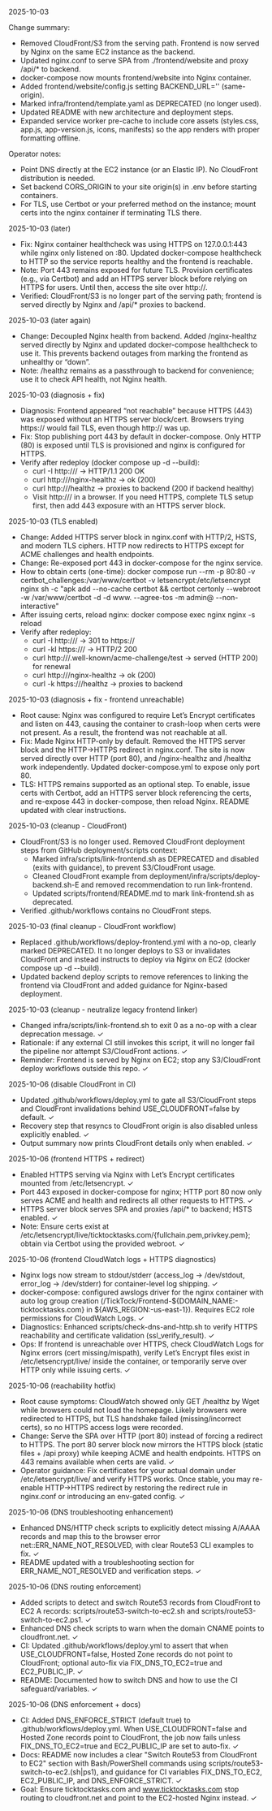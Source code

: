 2025-10-03

Change summary:
- Removed CloudFront/S3 from the serving path. Frontend is now served by Nginx on the same EC2 instance as the backend.
- Updated nginx.conf to serve SPA from ./frontend/website and proxy /api/* to backend.
- docker-compose now mounts frontend/website into Nginx container.
- Added frontend/website/config.js setting BACKEND_URL='' (same-origin).
- Marked infra/frontend/template.yaml as DEPRECATED (no longer used).
- Updated README with new architecture and deployment steps.
- Expanded service worker pre-cache to include core assets (styles.css, app.js, app-version.js, icons, manifests) so the app renders with proper formatting offline.

Operator notes:
- Point DNS directly at the EC2 instance (or an Elastic IP). No CloudFront distribution is needed.
- Set backend CORS_ORIGIN to your site origin(s) in .env before starting containers.
- For TLS, use Certbot or your preferred method on the instance; mount certs into the nginx container if terminating TLS there.


2025-10-03 (later)
- Fix: Nginx container healthcheck was using HTTPS on 127.0.0.1:443 while nginx only listened on :80. Updated docker-compose healthcheck to HTTP so the service reports healthy and the frontend is reachable.
- Note: Port 443 remains exposed for future TLS. Provision certificates (e.g., via Certbot) and add an HTTPS server block before relying on HTTPS for users. Until then, access the site over http://.
- Verified: CloudFront/S3 is no longer part of the serving path; frontend is served directly by Nginx and /api/* proxies to backend.

2025-10-03 (later again)
- Change: Decoupled Nginx health from backend. Added /nginx-healthz served directly by Nginx and updated docker-compose healthcheck to use it. This prevents backend outages from marking the frontend as unhealthy or “down”.
- Note: /healthz remains as a passthrough to backend for convenience; use it to check API health, not Nginx health.

2025-10-03 (diagnosis + fix)
- Diagnosis: Frontend appeared “not reachable” because HTTPS (443) was exposed without an HTTPS server block/cert. Browsers trying https:// would fail TLS, even though http:// was up.
- Fix: Stop publishing port 443 by default in docker-compose. Only HTTP (80) is exposed until TLS is provisioned and nginx is configured for HTTPS.
- Verify after redeploy (docker compose up -d --build):
  - curl -I http://<host>/ → HTTP/1.1 200 OK
  - curl http://<host>/nginx-healthz → ok (200)
  - curl http://<host>/healthz → proxies to backend (200 if backend healthy)
  - Visit http://<your-domain>/ in a browser. If you need HTTPS, complete TLS setup first, then add 443 exposure with an HTTPS server block.

2025-10-03 (TLS enabled)
- Change: Added HTTPS server block in nginx.conf with HTTP/2, HSTS, and modern TLS ciphers. HTTP now redirects to HTTPS except for ACME challenges and health endpoints.
- Change: Re-exposed port 443 in docker-compose for the nginx service.
- How to obtain certs (one-time):
  docker compose run --rm -p 80:80 -v certbot_challenges:/var/www/certbot -v letsencrypt:/etc/letsencrypt nginx sh -c "apk add --no-cache certbot && certbot certonly --webroot -w /var/www/certbot -d <domain> -d www.<domain> --agree-tos -m admin@<domain> --non-interactive"
- After issuing certs, reload nginx: docker compose exec nginx nginx -s reload
- Verify after redeploy:
  - curl -I http://<host>/ → 301 to https://
  - curl -kI https://<host>/ → HTTP/2 200
  - curl http://<host>/.well-known/acme-challenge/test → served (HTTP 200) for renewal
  - curl http://<host>/nginx-healthz → ok (200)
  - curl -k https://<host>/healthz → proxies to backend

2025-10-03 (diagnosis + fix - frontend unreachable)
- Root cause: Nginx was configured to require Let’s Encrypt certificates and listen on 443, causing the container to crash-loop when certs were not present. As a result, the frontend was not reachable at all.
- Fix: Made Nginx HTTP-only by default. Removed the HTTPS server block and the HTTP→HTTPS redirect in nginx.conf. The site is now served directly over HTTP (port 80), and /nginx-healthz and /healthz work independently. Updated docker-compose.yml to expose only port 80.
- TLS: HTTPS remains supported as an optional step. To enable, issue certs with Certbot, add an HTTPS server block referencing the certs, and re-expose 443 in docker-compose, then reload Nginx. README updated with clear instructions.

2025-10-03 (cleanup - CloudFront)
- CloudFront/S3 is no longer used. Removed CloudFront deployment steps from GitHub deployment/scripts context:
  - Marked infra/scripts/link-frontend.sh as DEPRECATED and disabled (exits with guidance), to prevent S3/CloudFront usage.
  - Cleaned CloudFront example from deployment/infra/scripts/deploy-backend.sh-E and removed recommendation to run link-frontend.
  - Updated scripts/frontend/README.md to mark link-frontend.sh as deprecated.
- Verified .github/workflows contains no CloudFront steps.

2025-10-03 (final cleanup - CloudFront workflow)
- Replaced .github/workflows/deploy-frontend.yml with a no-op, clearly marked DEPRECATED. It no longer deploys to S3 or invalidates CloudFront and instead instructs to deploy via Nginx on EC2 (docker compose up -d --build).
- Updated backend deploy scripts to remove references to linking the frontend via CloudFront and added guidance for Nginx-based deployment.



2025-10-03 (cleanup - neutralize legacy frontend linker)
- Changed infra/scripts/link-frontend.sh to exit 0 as a no-op with a clear deprecation message. ✓
- Rationale: if any external CI still invokes this script, it will no longer fail the pipeline nor attempt S3/CloudFront actions. ✓
- Reminder: Frontend is served by Nginx on EC2; stop any S3/CloudFront deploy workflows outside this repo. ✓

2025-10-06 (disable CloudFront in CI)
- Updated .github/workflows/deploy.yml to gate all S3/CloudFront steps and CloudFront invalidations behind USE_CLOUDFRONT=false by default. ✓
- Recovery step that resyncs to CloudFront origin is also disabled unless explicitly enabled. ✓
- Output summary now prints CloudFront details only when enabled. ✓

2025-10-06 (frontend HTTPS + redirect)
- Enabled HTTPS serving via Nginx with Let’s Encrypt certificates mounted from /etc/letsencrypt. ✓
- Port 443 exposed in docker-compose for nginx; HTTP port 80 now only serves ACME and health and redirects all other requests to HTTPS. ✓
- HTTPS server block serves SPA and proxies /api/* to backend; HSTS enabled. ✓
- Note: Ensure certs exist at /etc/letsencrypt/live/ticktocktasks.com/{fullchain.pem,privkey.pem}; obtain via Certbot using the provided webroot. ✓

2025-10-06 (frontend CloudWatch logs + HTTPS diagnostics)
- Nginx logs now stream to stdout/stderr (access_log -> /dev/stdout, error_log -> /dev/stderr) for container-level log shipping. ✓
- docker-compose: configured awslogs driver for the nginx container with auto log group creation (/TickTock/Frontend-${DOMAIN_NAME:-ticktocktasks.com} in ${AWS_REGION:-us-east-1}). Requires EC2 role permissions for CloudWatch Logs. ✓
- Diagnostics: Enhanced scripts/check-dns-and-http.sh to verify HTTPS reachability and certificate validation (ssl_verify_result). ✓
- Ops: If frontend is unreachable over HTTPS, check CloudWatch Logs for Nginx errors (cert missing/mispath), verify Let’s Encrypt files exist in /etc/letsencrypt/live/<domain> inside the container, or temporarily serve over HTTP only while issuing certs. ✓

2025-10-06 (reachability hotfix)
- Root cause symptoms: CloudWatch showed only GET /healthz by Wget while browsers could not load the homepage. Likely browsers were redirected to HTTPS, but TLS handshake failed (missing/incorrect certs), so no HTTPS access logs were recorded. 
- Change: Serve the SPA over HTTP (port 80) instead of forcing a redirect to HTTPS. The port 80 server block now mirrors the HTTPS block (static files + /api proxy) while keeping ACME and health endpoints. HTTPS on 443 remains available when certs are valid. ✓
- Operator guidance: Fix certificates for your actual domain under /etc/letsencrypt/live/<domain> and verify HTTPS works. Once stable, you may re-enable HTTP→HTTPS redirect by restoring the redirect rule in nginx.conf or introducing an env-gated config. ✓



2025-10-06 (DNS troubleshooting enhancement)
- Enhanced DNS/HTTP check scripts to explicitly detect missing A/AAAA records and map this to the browser error net::ERR_NAME_NOT_RESOLVED, with clear Route53 CLI examples to fix. ✓
- README updated with a troubleshooting section for ERR_NAME_NOT_RESOLVED and verification steps. ✓


2025-10-06 (DNS routing enforcement)
- Added scripts to detect and switch Route53 records from CloudFront to EC2 A records: scripts/route53-switch-to-ec2.sh and scripts/route53-switch-to-ec2.ps1. ✓
- Enhanced DNS check scripts to warn when the domain CNAME points to cloudfront.net. ✓
- CI: Updated .github/workflows/deploy.yml to assert that when USE_CLOUDFRONT=false, Hosted Zone records do not point to CloudFront; optional auto-fix via FIX_DNS_TO_EC2=true and EC2_PUBLIC_IP. ✓
- README: Documented how to switch DNS and how to use the CI safeguard/variables. ✓

2025-10-06 (DNS enforcement + docs)
- CI: Added DNS_ENFORCE_STRICT (default true) to .github/workflows/deploy.yml. When USE_CLOUDFRONT=false and Hosted Zone records point to CloudFront, the job now fails unless FIX_DNS_TO_EC2=true and EC2_PUBLIC_IP are set to auto-fix. ✓
- Docs: README now includes a clear "Switch Route53 from CloudFront to EC2" section with Bash/PowerShell commands using scripts/route53-switch-to-ec2.(sh|ps1), and guidance for CI variables FIX_DNS_TO_EC2, EC2_PUBLIC_IP, and DNS_ENFORCE_STRICT. ✓
- Goal: Ensure ticktocktasks.com and www.ticktocktasks.com stop routing to cloudfront.net and point to the EC2-hosted Nginx instead. ✓
